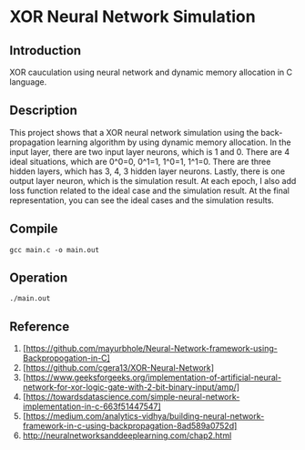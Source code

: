 # XOR Neural Network Simulation

## Introduction

XOR cauculation using neural network and dynamic memory allocation in C language.

## Description

This project shows that a XOR neural network simulation using the back-propagation learning algorithm by using dynamic memory allocation. In the input layer, there are two input layer neurons, which is 1 and 0. There are 4 ideal situations, which are 0^0=0, 0^1=1, 1^0=1, 1^1=0. There are three hidden layers, which has 3, 4, 3 hidden layer neurons. Lastly, there is one output layer neuron, which is the simulation result. At each epoch, I also add loss function related to the ideal case and the simulation result. At the final representation, you can see the ideal cases and the simulation results.

## Compile

```
gcc main.c -o main.out
```

## Operation

```
./main.out
```

## Reference

1. [https://github.com/mayurbhole/Neural-Network-framework-using-Backpropogation-in-C]
2. [https://github.com/cgera13/XOR-Neural-Network]
3. [https://www.geeksforgeeks.org/implementation-of-artificial-neural-network-for-xor-logic-gate-with-2-bit-binary-input/amp/]
4. [https://towardsdatascience.com/simple-neural-network-implementation-in-c-663f51447547]
5. [https://medium.com/analytics-vidhya/building-neural-network-framework-in-c-using-backpropagation-8ad589a0752d]
6. http://neuralnetworksanddeeplearning.com/chap2.html